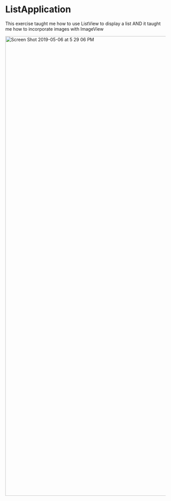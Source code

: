 # ListApplication
This exercise taught me how to use ListView to display a list AND it taught me how to incorporate images with ImageView 


<img width="1440" alt="Screen Shot 2019-05-06 at 5 29 06 PM" src="https://user-images.githubusercontent.com/29503790/57256918-f4857a80-7025-11e9-84f5-6db2a1d6ce70.png">

